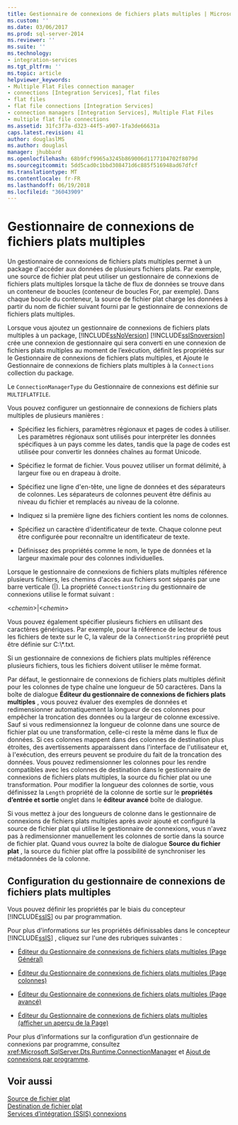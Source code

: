 ```yaml
---
title: Gestionnaire de connexions de fichiers plats multiples | Microsoft Docs
ms.custom: ''
ms.date: 03/06/2017
ms.prod: sql-server-2014
ms.reviewer: ''
ms.suite: ''
ms.technology:
- integration-services
ms.tgt_pltfrm: ''
ms.topic: article
helpviewer_keywords:
- Multiple Flat Files connection manager
- connections [Integration Services], flat files
- flat files
- flat file connections [Integration Services]
- connection managers [Integration Services], Multiple Flat Files
- multiple flat file connections
ms.assetid: 31fc3f7a-d323-44f5-a907-1fa3de66631a
caps.latest.revision: 41
author: douglaslMS
ms.author: douglasl
manager: jhubbard
ms.openlocfilehash: 68b9fcf9965a3245b869006d1177104702f8079d
ms.sourcegitcommit: 5dd5cad0c1bbd308471d6c885f516948ad67dfcf
ms.translationtype: MT
ms.contentlocale: fr-FR
ms.lasthandoff: 06/19/2018
ms.locfileid: "36043909"
---
```

# <a name="multiple-flat-files-connection-manager"></a>Gestionnaire de connexions de fichiers plats multiples
  Un gestionnaire de connexions de fichiers plats multiples permet à un package d'accéder aux données de plusieurs fichiers plats. Par exemple, une source de fichier plat peut utiliser un gestionnaire de connexions de fichiers plats multiples lorsque la tâche de flux de données se trouve dans un conteneur de boucles (conteneur de boucles For, par exemple). Dans chaque boucle du conteneur, la source de fichier plat charge les données à partir du nom de fichier suivant fourni par le gestionnaire de connexions de fichiers plats multiples.  
  
 Lorsque vous ajoutez un gestionnaire de connexions de fichiers plats multiples à un package, [!INCLUDE[ssNoVersion](../../includes/ssnoversion-md.md)] [!INCLUDE[ssISnoversion](../../includes/ssisnoversion-md.md)] crée une connexion de gestionnaire qui sera converti en une connexion de fichiers plats multiples au moment de l’exécution, définit les propriétés sur le Gestionnaire de connexions de fichiers plats multiples, et Ajoute le Gestionnaire de connexions de fichiers plats multiples à la `Connections` collection du package.  
  
 Le `ConnectionManagerType` du Gestionnaire de connexions est définie sur `MULTIFLATFILE`.  
  
 Vous pouvez configurer un gestionnaire de connexions de fichiers plats multiples de plusieurs manières :  
  
-   Spécifiez les fichiers, paramètres régionaux et pages de codes à utiliser. Les paramètres régionaux sont utilisés pour interpréter les données spécifiques à un pays comme les dates, tandis que la page de codes est utilisée pour convertir les données chaînes au format Unicode.  
  
-   Spécifiez le format de fichier. Vous pouvez utiliser un format délimité, à largeur fixe ou en drapeau à droite.  
  
-   Spécifiez une ligne d'en-tête, une ligne de données et des séparateurs de colonnes. Les séparateurs de colonnes peuvent être définis au niveau du fichier et remplacés au niveau de la colonne.  
  
-   Indiquez si la première ligne des fichiers contient les noms de colonnes.  
  
-   Spécifiez un caractère d'identificateur de texte. Chaque colonne peut être configurée pour reconnaître un identificateur de texte.  
  
-   Définissez des propriétés comme le nom, le type de données et la largeur maximale pour des colonnes individuelles.  
  
 Lorsque le gestionnaire de connexions de fichiers plats multiples référence plusieurs fichiers, les chemins d'accès aux fichiers sont séparés par une barre verticale (|). La propriété `ConnectionString` du gestionnaire de connexions utilise le format suivant :  
  
 \<*chemin*>|\<*chemin*>  
  
 Vous pouvez également spécifier plusieurs fichiers en utilisant des caractères génériques. Par exemple, pour la référence de lecteur de tous les fichiers de texte sur le C, la valeur de la `ConnectionString` propriété peut être définie sur C:\\*.txt.  
  
 Si un gestionnaire de connexions de fichiers plats multiples référence plusieurs fichiers, tous les fichiers doivent utiliser le même format.  
  
 Par défaut, le gestionnaire de connexions de fichiers plats multiples définit pour les colonnes de type chaîne une longueur de 50 caractères. Dans la boîte de dialogue **Éditeur du gestionnaire de connexions de fichiers plats multiples** , vous pouvez évaluer des exemples de données et redimensionner automatiquement la longueur de ces colonnes pour empêcher la troncation des données ou la largeur de colonne excessive. Sauf si vous redimensionnez la longueur de colonne dans une source de fichier plat ou une transformation, celle-ci reste la même dans le flux de données. Si ces colonnes mappent dans des colonnes de destination plus étroites, des avertissements apparaissent dans l'interface de l'utilisateur et, à l'exécution, des erreurs peuvent se produire du fait de la troncation des données. Vous pouvez redimensionner les colonnes pour les rendre compatibles avec les colonnes de destination dans le gestionnaire de connexions de fichiers plats multiples, la source du fichier plat ou une transformation. Pour modifier la longueur des colonnes de sortie, vous définissez la `Length` propriété de la colonne de sortie sur le **propriétés d’entrée et sortie** onglet dans le **éditeur avancé** boîte de dialogue.  
  
 Si vous mettez à jour des longueurs de colonne dans le gestionnaire de connexions de fichiers plats multiples après avoir ajouté et configuré la source de fichier plat qui utilise le gestionnaire de connexions, vous n'avez pas à redimensionner manuellement les colonnes de sortie dans la source de fichier plat. Quand vous ouvrez la boîte de dialogue **Source du fichier plat** , la source du fichier plat offre la possibilité de synchroniser les métadonnées de la colonne.  
  
## <a name="configuration-of-the-multiple-flat-files-connection-manager"></a>Configuration du gestionnaire de connexions de fichiers plats multiples  
 Vous pouvez définir les propriétés par le biais du concepteur [!INCLUDE[ssIS](../../includes/ssis-md.md)] ou par programmation.  
  
 Pour plus d'informations sur les propriétés définissables dans le concepteur [!INCLUDE[ssIS](../../includes/ssis-md.md)] , cliquez sur l'une des rubriques suivantes :  
  
-   [Éditeur du Gestionnaire de connexions de fichiers plats multiples &#40;Page Général&#41;](../general-page-of-integration-services-designers-options.md)  
  
-   [Éditeur du Gestionnaire de connexions de fichiers plats multiples &#40;Page colonnes&#41;](../multiple-flat-files-connection-manager-editor-columns-page.md)  
  
-   [Éditeur du Gestionnaire de connexions de fichiers plats multiples &#40;Page avancé&#41;](../multiple-flat-files-connection-manager-editor-advanced-page.md)  
  
-   [Éditeur du Gestionnaire de connexions de fichiers plats multiples &#40;afficher un aperçu de la Page&#41;](../multiple-flat-files-connection-manager-editor-preview-page.md)  
  
 Pour plus d’informations sur la configuration d’un gestionnaire de connexions par programme, consultez <xref:Microsoft.SqlServer.Dts.Runtime.ConnectionManager> et [Ajout de connexions par programme](../building-packages-programmatically/adding-connections-programmatically.md).  
  
## <a name="see-also"></a>Voir aussi  
 [Source de fichier plat](../data-flow/flat-file-source.md)   
 [Destination de fichier plat](../data-flow/flat-file-destination.md)   
 [Services d’intégration &#40;SSIS&#41; connexions](integration-services-ssis-connections.md)  
  
  